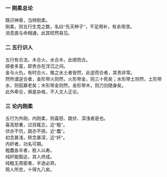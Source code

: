 <font face=楷体>

### 一 刚柔总论


既识神骨，当辨刚柔。  
刚柔，则五行生克之数，名曰“先天种子”，不足用补，有余用泄。  
消息直与命相通，此其皎然易见。  




### 二 五行识人




五行有合法，木合火，水合木，此顺而合。  
顺者多富，即贵亦在浮沉之间。  
金与火仇，有时合火，推之水土者皆然，此逆而合者，其贵非常。  
然所谓逆合者，金形带火则然，火形带金，则三十死矣；水形带土则然，土形带水，则孤寡老矣；木形带金则然，金形带木，则刀剑随身矣。  
此外牵合，俱是杂格，不入文人正论。  



### 三 论内刚柔




五行为外刚，内刚柔，则喜怒、跳伏、深浅者是也。  
喜高怒重，过目辄忘，近“粗”。  
伏亦不伉，跳亦不扬，近“蠢”。  
初念甚浅，转念甚深，近“奸”。  
内奸者，功名可期。  
粗蠢各半者，胜人以寿。  
纯奸能豁达，其人终成。  
纯粗无周密者，半途必弃。  
观人所忽，十得九八矣。  



</font>
